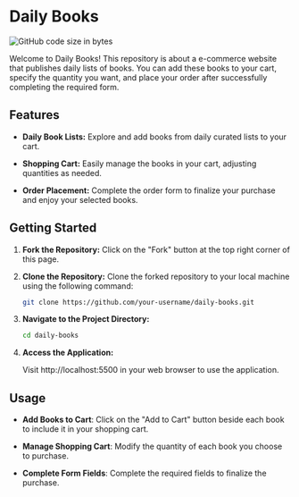 # Daily Books

![GitHub code size in bytes](https://img.shields.io/github/languages/code-size/demarcoeduard/daily-books)


Welcome to Daily Books! This repository is about a e-commerce website that publishes daily lists of books. You can add these books to your cart, specify the quantity you want, and place your order after successfully completing the required form.

## Features

- **Daily Book Lists:** Explore and add books from daily curated lists to your cart.
  
- **Shopping Cart:** Easily manage the books in your cart, adjusting quantities as needed.

- **Order Placement:** Complete the order form to finalize your purchase and enjoy your selected books.

## Getting Started

1. **Fork the Repository:** Click on the "Fork" button at the top right corner of this page.

2. **Clone the Repository:** Clone the forked repository to your local machine using the following command:
   ```bash
   git clone https://github.com/your-username/daily-books.git
3. **Navigate to the Project Directory:**
   ```bash
   cd daily-books
4. **Access the Application:**
   
   Visit http://localhost:5500 in your web browser to use the application.

## Usage

- **Add Books to Cart**: Click on the "Add to Cart" button beside each book to include it in your shopping cart.
  
- **Manage Shopping Cart**: Modify the quantity of each book you choose to purchase.
  
- **Complete Form Fields**: Complete the required fields to finalize the purchase.
